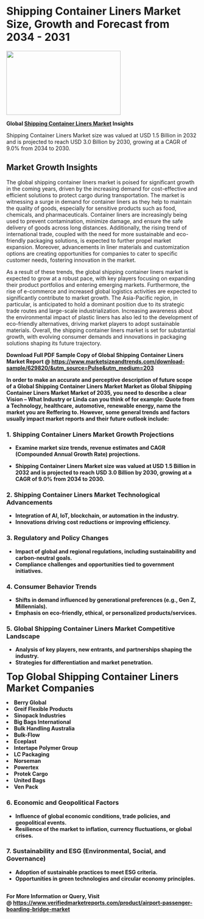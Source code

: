<H1>Shipping Container Liners Market Size, Growth and Forecast from 2034 - 2031</H1><img class="aligncenter size-medium wp-image-584254" src="https://thirdeyenews.in/wp-content/uploads/2034/09/Global-Market-Research-300x168.jpeg" alt="" width="300" height="168" /><p><strong>Global&nbsp;<a href="https://www.marketsizeandtrends.com/download-sample/629820/&amp;utm_source=Pulse&amp;utm_medium=203">Shipping Container Liners Market</a> Insights</strong></p><p>Shipping Container Liners Market size was valued at USD 1.5 Billion in 2032 and is projected to reach USD 3.0 Billion by 2030, growing at a CAGR of 9.0% from 2034 to 2030.</p><p><h2>Market Growth Insights</h2> <p>The global shipping container liners market is poised for significant growth in the coming years, driven by the increasing demand for cost-effective and efficient solutions to protect cargo during transportation. The market is witnessing a surge in demand for container liners as they help to maintain the quality of goods, especially for sensitive products such as food, chemicals, and pharmaceuticals. Container liners are increasingly being used to prevent contamination, minimize damage, and ensure the safe delivery of goods across long distances. Additionally, the rising trend of international trade, coupled with the need for more sustainable and eco-friendly packaging solutions, is expected to further propel market expansion. Moreover, advancements in liner materials and customization options are creating opportunities for companies to cater to specific customer needs, fostering innovation in the market.</p> <p><strong></strong></p> <p>As a result of these trends, the global shipping container liners market is expected to grow at a robust pace, with key players focusing on expanding their product portfolios and entering emerging markets. Furthermore, the rise of e-commerce and increased global logistics activities are expected to significantly contribute to market growth. The Asia-Pacific region, in particular, is anticipated to hold a dominant position due to its strategic trade routes and large-scale industrialization. Increasing awareness about the environmental impact of plastic liners has also led to the development of eco-friendly alternatives, driving market players to adopt sustainable materials. Overall, the shipping container liners market is set for substantial growth, with evolving consumer demands and innovations in packaging solutions shaping its future trajectory.</p> <p><strong></p><p><span class=""><strong>Download Full PDF Sample Copy of Global Shipping Container Liners Market Report</strong> @ <a href="https://www.marketsizeandtrends.com/download-sample/629820/&amp;utm_source=Pulse&amp;utm_medium=203" target="_blank">https://www.marketsizeandtrends.com/download-sample/629820/&amp;utm_source=Pulse&amp;utm_medium=203</a></span></p><p>In order to make an accurate and perceptive description of future scope of a Global&nbsp;Shipping Container Liners Market Market as Global&nbsp;Shipping Container Liners Market Market of 2035, you need to describe a clear Vision &ndash; What Industry or Linda can you think of for example: Quote from a Technology, healthcare, automotive, renewable energy, name the market you are Reffering to. However, some general trends and factors usually impact market reports and their future outlook include:</p><h3>1.&nbsp;<strong>Shipping Container Liners Market Growth Projections</strong></h3><ul><li>Examine market size trends, revenue estimates and CAGR (Compounded Annual Growth Rate) projections.</li><li><p>Shipping Container Liners Market size was valued at USD 1.5 Billion in 2032 and is projected to reach USD 3.0 Billion by 2030, growing at a CAGR of 9.0% from 2034 to 2030.</p></li></ul><h3>2.&nbsp;<strong>Shipping Container Liners Market Technological Advancements</strong></h3><ul><li>Integration of AI, IoT, blockchain, or automation in the industry.</li><li>Innovations driving cost reductions or improving efficiency.</li></ul><h3>3.&nbsp;<strong>Regulatory and Policy Changes</strong></h3><ul><li>Impact of global and regional regulations, including sustainability and carbon-neutral goals.</li><li>Compliance challenges and opportunities tied to government initiatives.</li></ul><h3>4.&nbsp;<strong>Consumer Behavior Trends</strong></h3><ul><li>Shifts in demand influenced by generational preferences (e.g., Gen Z, Millennials).</li><li>Emphasis on eco-friendly, ethical, or personalized products/services.</li></ul><h3>5.&nbsp;<strong>Global Shipping Container Liners Market Competitive Landscape</strong></h3><ul><li>Analysis of key players, new entrants, and partnerships shaping the industry.</li><li>Strategies for differentiation and market penetration.</li></ul><p data-pm-slice="1 1 []"><span style="color: inherit; font-family: inherit; font-size: 25px;">Top Global Shipping Container Liners Market Companies</span></p><div class="" data-test-id=""><p><li>Berry Global</li><li> Greif Flexible Products</li><li> Sinopack Industries</li><li> Big Bags International</li><li> Bulk Handling Australia</li><li> Bulk-Flow</li><li> Eceplast</li><li> Intertape Polymer Group</li><li> LC Packaging</li><li> Norseman</li><li> Powertex</li><li> Protek Cargo</li><li> United Bags</li><li> Ven Pack</li></p></div><h3>6.&nbsp;<strong>Economic and Geopolitical Factors</strong></h3><ul><li>Influence of global economic conditions, trade policies, and geopolitical events.</li><li>Resilience of the market to inflation, currency fluctuations, or global crises.</li></ul><h3>7.&nbsp;<strong>Sustainability and ESG (Environmental, Social, and Governance)</strong></h3><ul><li>Adoption of sustainable practices to meet ESG criteria.</li><li>Opportunities in green technologies and circular economy principles.</li></ul><h2><strong style="font-size: 14px;">For More Information or Query, Visit @&nbsp;</strong><a style="background-color: #ffffff; font-size: 14px;" href="https://www.marketsizeandtrends.com/report/shipping-container-liners-market/" target="_blank">https://www.verifiedmarketreports.com/product/airport-passenger-boarding-bridge-market</a></h2>
